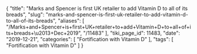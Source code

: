 {
    "title": "Marks and Spencer is first UK retailer to add Vitamin D to all of its breads",
    "slug": "marks-and-spencer-is-first-uk-retailer-to-add-vitamin-d-to-all-of-its-breads",
    "aliases": [
        "/Marks+and+Spencer+is+first+UK+retailer+to+add+Vitamin+D+to+all+of+its+breads+\u2013+Dec+2019",
        "/11483"
    ],
    "tiki_page_id": 11483,
    "date": "2019-12-21",
    "categories": [
        "Fortification with Vitamin D"
    ],
    "tags": [
        "Fortification with Vitamin D"
    ]
}
